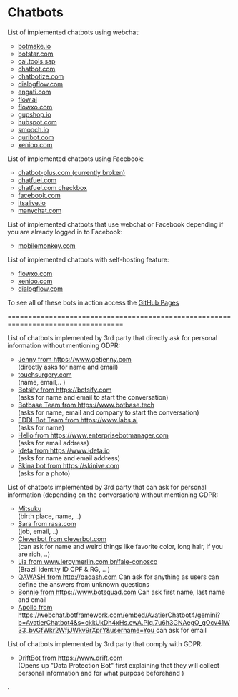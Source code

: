 # Chatbots
List of implemented chatbots using webchat:

<ul style="list-style-type:circle;">
  <li><a href="botmake.html">botmake.io</a></li>
  <li><a href="botstar.html">botstar.com</a></li>
  <li><a href="SAPCAI.html">cai.tools.sap</a></li>
  <li><a href="chatbot.html">chatbot.com</a></li>
  <li><a href="chatbotize.html">chatbotize.com</a></li>
  <li><a href="dialogflow.html">dialogflow.com</a></li>
  <li><a href="engati.html">engati.com</a></li>
  <li><a href="flow.html">flow.ai</a></li>
  <li><a href="flowxo.html">flowxo.com</a></li>
  <li><a href="gupshop.html">gupshop.io</a></li>
  <li><a href="hubspot.html">hubspot.com</a></li>
  <li><a href="smooch.html">smooch.io</a></li>
  <li><a href="quribot.html">quribot.com</a></li>
  <li><a href="xenioo.html">xenioo.com</a></li>
</ul>

List of implemented chatbots using Facebook:

<ul style="list-style-type:circle;">
  <li><a href="chatbot-plus.html">chatbot-plus.com (currently broken)</a></li>
  <li><a href="chatfuel.html">chatfuel.com</a></li>
  <li><a href="chatfuel_checkbox.html">chatfuel.com checkbox</a></li>
  <li><a href="Facebook.html">facebook.com</a></li>
  <li><a href="Facebook_itsalive.html">itsalive.io</a></li>
  <li><a href="manychat.html">manychat.com</a></li>
</ul>

List of implemented chatbots that use webchat or Facebook depending if you are already logged in to Facebook:
<ul style="list-style-type:circle;">
  <li><a href="mobilemonkey.html">mobilemonkey.com</a></li>
</ul>

List of implemented chatbots with self-hosting feature:
<ul style="list-style-type:circle;">
  <li><a href="https://fxo.io/m/85eyk78b">flowxo.com</a></li>
  <li><a href="https://preview.xenioo.com/u/app02/SufVv9VaUATA8aOMIYzijIVy">xenioo.com</a></li>
  <li><a href="https://bot.dialogflow.com/ff63f14f-d000-4b76-9196-94a46236a0aa">dialogflow.com</a></li>
</ul>

To see all of these bots in action access the [GitHub Pages](https://eacunha.github.io/chatbots)

==================================================================================

List of chatbots implemented by 3rd party that directly ask for personal information without mentioning GDPR:

<ul style="list-style-type:circle;">
  <li><a href="https://www.getjenny.com">Jenny from https://www.getjenny.com</a></li> (directly asks for name and email)
  <li><a href="https://www.touchsurgery.com/">touchsurgery.com</a></li> (name, email,.. )
  <li><a href="https://botsify.com">Botsify from https://botsify.com</a></li> (asks for name and email to start the conversation)
  <li><a href="https://www.botbase.tech">Botbase Team from https://www.botbase.tech</a></li> (asks for name, email and company to start the conversation)
  <li><a href="https://www.labs.ai">EDDI-Bot Team from https://www.labs.ai</a></li> (asks for name)
  <li><a href="https://www.enterprisebotmanager.com">Hello from https://www.enterprisebotmanager.com</a></li> (asks for email address)
  <li><a href="https://www.ideta.io">Ideta from https://www.ideta.io</a></li> (asks for name and email address)
  <li><a href="https://skinive.com">Skina bot from https://skinive.com</a></li> (asks for a photo)
</ul>

List of chatbots implemented by 3rd party that can ask for personal information (depending on the conversation) without mentioning GDPR:

<ul style="list-style-type:circle;">
  <li><a href="http://www.square-bear.co.uk/mitsuku/nfchat.htm">Mitsuku</a></li> (birth place, name, ..)
  <li><a href="https://rasa.com/docs/getting-started/">Sara from rasa.com</a></li> (job, email,  ..)
  <li><a href="https://www.cleverbot.com/?2">Cleverbot from cleverbot.com</a></li> (can ask for name and weird things like favorite color, long hair, if you are rich, ..)
  <li><a href="https://www.leroymerlin.com.br/fale-conosco">Lia from www.leroymerlin.com.br/fale-conosco</a></li> (Brazil identity ID CPF & RG, .. )
  <li><a href="http://qaqash.com">QAWASH from http://qaqash.com</a> Can ask for anything as users can define the answers from unknown questions</li>
  <li><a href="https://www.botsquad.com">Bonnie from https://www.botsquad.com</a> Can ask first name, last name and email </li>
  <li><a href="https://webchat.botframework.com/embed/AvatierChatbot4/gemini?b=AvatierChatbot4&s=ckkUkDh4xHs.cwA.PIg.7u6h3GNAegO_gOcv41W33_bvGfWkr2WfjJWkv9rXprY&username=You">Apollo from https://webchat.botframework.com/embed/AvatierChatbot4/gemini?b=AvatierChatbot4&s=ckkUkDh4xHs.cwA.PIg.7u6h3GNAegO_gOcv41W33_bvGfWkr2WfjJWkv9rXprY&username=You 
  </a> can ask for email</li>
  
</ul>

List of chatbots implemented by 3rd party that comply with GDPR:

<ul style="list-style-type:circle;">
  <li><a href="https://www.drift.com">DriftBot from https://www.drift.com</a></li> (Opens up "Data Protection Bot" first explaining that they will collect personal information and for what purpose beforehand )

</ul>

.
